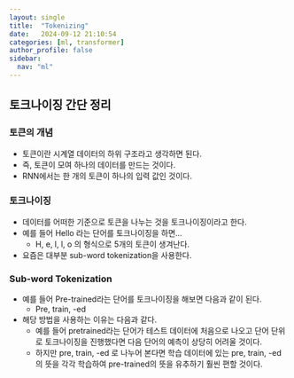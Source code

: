 ```yaml
---
layout: single
title:  "Tokenizing"
date:   2024-09-12 21:10:54 
categories: [ml, transformer]
author_profile: false
sidebar:
  nav: "ml"
---
```


## 토크나이징 간단 정리

### 토큰의 개념

- 토큰이란 시계열 데이터의 하위 구조라고 생각하면 된다.
- 즉, 토큰이 모여 하나의 데이터를 만드는 것이다.
- RNN에서는 한 개의 토큰이 하나의 입력 값인 것이다.

### 토크나이징

- 데이터를 어떠한 기준으로 토큰을 나누는 것을 토크나이징이라고 한다.
- 예를 들어 Hello 라는 단어를 토크나이징을 하면…
    - H, e, l, l, o 의 형식으로 5개의 토큰이 생겨난다.
- 요즘은 대부분 sub-word tokenization을 사용한다.

### Sub-word Tokenization

- 예를 들어 Pre-trained라는 단어를 토크나이징을 해보면 다음과 같이 된다.
    - Pre, train, -ed
- 해당 방법을 사용하는 이유는 다음과 같다.
    - 예를 들어 pretrained라는 단어가 테스트 데이터에 처음으로 나오고 단어 단위로 토크나이징을 진행했다면 다음 단어의 예측이 상당히 어려울 것이다.
    - 하지만 pre, train, -ed 로 나누어 본다면 학습 데이터에 있는 pre, train, -ed의 뜻을 각각 학습하여 pre-trained의 뜻을 유추하기 훨씬 편할 것이다.